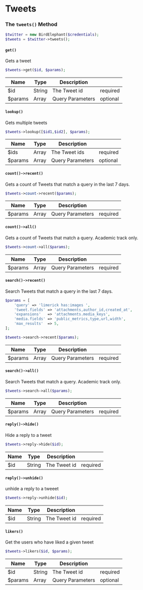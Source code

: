 # Tweets

### The `tweets()` Method

```php
$twitter = new BirdElephant($credentials);
$tweets = $twitter->tweets();
```

#### `get()`
Gets a tweet

```php
$tweets->get($id, $params);
```
| Name    | Type   | Description      |          |
|---------|--------|------------------|----------|
| $id     | String | The Tweet id     | required |
| $params | Array  | Query Parameters | optional |

#### `lookup()`
Gets multiple tweets
```php
$tweets->lookup([$id1,$id2], $params);
```
| Name    | Type   | Description      |          |
|---------|--------|------------------|----------|
| $ids    | Array | The Tweet ids     | required |
| $params | Array  | Query Parameters | optional |

#### `count()->recent()`
Gets  a count of Tweets that match a query in the last 7 days.
```php
$tweets->count->recent($params);
```
| Name    | Type  | Description      |          |
|---------|-------|------------------|----------|
| $params | Array | Query Parameters | required |

#### `count()->all()`
Gets a count of Tweets that match a query. Academic track only.
```php
$tweets->count->all($params);
```
| Name    | Type  | Description      |          |
|---------|-------|------------------|----------|
| $params | Array | Query Parameters | required |

#### `search()->recent()`
Search Tweets that match a query in the last 7 days.
```php
$params = [
    'query' => 'limerick has:images ',
    'tweet.fields' => 'attachments,author_id,created_at',
    'expansions'   => 'attachments.media_keys',
    'media.fields' => 'public_metrics,type,url,width',
    'max_results'  => 5,
];

$tweets->search->recent($params);
```
| Name    | Type  | Description      |          |
|---------|-------|------------------|----------|
| $params | Array | Query Parameters | required |

#### `search()->all()`
Search Tweets that match a query. Academic track only.
```php
$tweets->search->all($params);
```
| Name    | Type  | Description      |          |
|---------|-------|------------------|----------|
| $params | Array | Query Parameters | required |

#### `reply()->hide()`
Hide a reply to a tweet
```php
$tweets->reply->hide($id);
```
| Name    | Type   | Description      |          |
|---------|--------|------------------|----------|
| $id     | String | The Tweet id     | required |

#### `reply()->unhide()`
unhide a reply to a tweeet
```php
$tweets->reply->unhide($id);
```
| Name | Type   | Description  |          |
|------|--------|--------------|----------|
| $id  | String | The Tweet id | required |

#### `likers()`
Get the users who have liked a given tweet
```php
$tweets->likers($id, $params);
```
| Name    | Type   | Description      |          |
|---------|--------|------------------|----------|
| $id     | String | The Tweet id     | required |
| $params | Array  | Query Parameters | optional |



